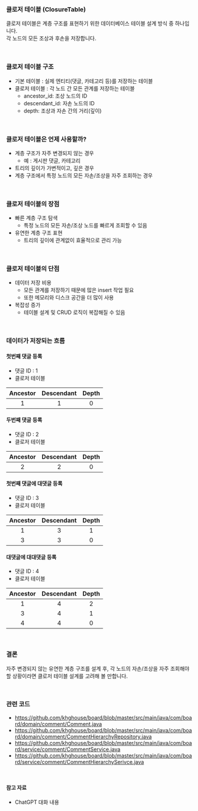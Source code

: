### 클로저 테이블 (ClosureTable)

클로저 테이블은 계층 구조를 표현하기 위한 데이터베이스 테이블 설계 방식 중 하나입니다.  
각 노드의 모든 조상과 후손을 저장합니다.

<br />

### 클로저 테이블 구조
- 기본 테이블 : 실제 엔티티(댓글, 카테고리 등)를 저장하는 테이블
- 클로저 테이블 : 각 노드 간 모든 관계를 저장하는 테이블
  - ancestor_id: 조상 노드의 ID 
  - descendant_id: 자손 노드의 ID 
  - depth: 조상과 자손 간의 거리(깊이)

<br />

### 클로저 테이블은 언제 사용할까?
- 계층 구조가 자주 변경되지 않는 경우
  - 예 : 게시판 댓글, 카테고리
- 트리의 깊이가 가변적이고, 깊은 경우
- 계층 구조에서 특정 노드의 모든 자손/조상을 자주 조회하는 경우

<br />

### 클로저 테이블의 장점
- 빠른 계층 구조 탐색
  - 특정 노드의 모든 자손/조상 노드를 빠르게 조회할 수 있음
- 유연한 계층 구조 표현
  - 트리의 깊이에 관계없이 효율적으로 관리 가능

<br />

### 클로저 테이블의 단점
- 데이터 저장 비용
  - 모든 관계를 저장하기 때문에 많은 insert 작업 필요
  - 또한 메모리와 디스크 공간을 더 많이 사용
- 복잡성 증가
  - 테이블 설계 및 CRUD 로직이 복잡해질 수 있음

<br />

### 데이터가 저장되는 흐름
#### 첫번째 댓글 등록
- 댓글 ID : 1
- 클로저 테이블

| Ancestor | Descendant | Depth |
|:--------:|:----------:|:-----:|
|    1     |     1      |   0   |

#### 두번째 댓글 등록
- 댓글 ID : 2
- 클로저 테이블

| Ancestor | Descendant | Depth |
|:--------:|:----------:|:-----:|
|    2     |     2      |   0   |

#### 첫번째 댓글에 대댓글 등록
- 댓글 ID : 3
- 클로저 테이블

| Ancestor | Descendant | Depth |
|:--------:|:----------:|:-----:|
|    1     |     3      |   1   |
|    3     |     3      |   0   |

#### 대댓글에 대대댓글 등록
- 댓글 ID : 4
- 클로저 테이블

| Ancestor | Descendant | Depth |
|:--------:|:----------:|:-----:|
|    1     |     4      |   2   |
|    3     |     4      |   1   |
|    4     |     4      |   0   |

<br />

### 결론

자주 변경되지 않는 유연한 계층 구조를 설계 후, 각 노드의 자손/조상을 자주 조회해야 할 상황이라면 클로저 테이블 설계를 고려해 볼 만합니다.

<br />

### 관련 코드
- https://github.com/khghouse/board/blob/master/src/main/java/com/board/domain/comment/Comment.java
- https://github.com/khghouse/board/blob/master/src/main/java/com/board/domain/comment/CommentHierarchyRepository.java
- https://github.com/khghouse/board/blob/master/src/main/java/com/board/service/comment/CommentService.java
- https://github.com/khghouse/board/blob/master/src/main/java/com/board/service/comment/CommentHierarchySerivce.java

<br />

#### 참고 자료

- ChatGPT 대화 내용